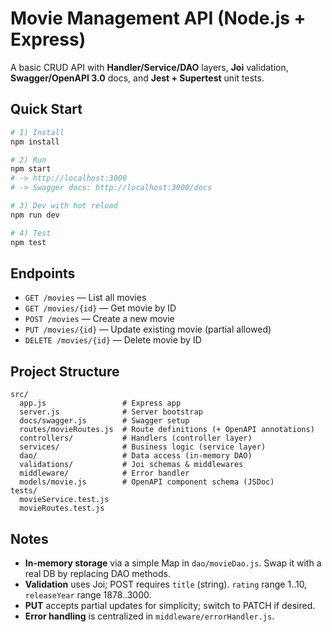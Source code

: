# Movie Management API (Node.js + Express)

A basic CRUD API with **Handler/Service/DAO** layers, **Joi** validation, **Swagger/OpenAPI 3.0** docs, and **Jest + Supertest** unit tests.

## Quick Start

```bash
# 1) Install
npm install

# 2) Run
npm start
# -> http://localhost:3000
# -> Swagger docs: http://localhost:3000/docs

# 3) Dev with hot reload
npm run dev

# 4) Test
npm test
```

## Endpoints

- `GET /movies` — List all movies
- `GET /movies/{id}` — Get movie by ID
- `POST /movies` — Create a new movie
- `PUT /movies/{id}` — Update existing movie (partial allowed)
- `DELETE /movies/{id}` — Delete movie by ID

## Project Structure

```
src/
  app.js                 # Express app
  server.js              # Server bootstrap
  docs/swagger.js        # Swagger setup
  routes/movieRoutes.js  # Route definitions (+ OpenAPI annotations)
  controllers/           # Handlers (controller layer)
  services/              # Business logic (service layer)
  dao/                   # Data access (in-memory DAO)
  validations/           # Joi schemas & middlewares
  middleware/            # Error handler
  models/movie.js        # OpenAPI component schema (JSDoc)
tests/
  movieService.test.js
  movieRoutes.test.js
```

## Notes

- **In-memory storage** via a simple Map in `dao/movieDao.js`. Swap it with a real DB by replacing DAO methods.
- **Validation** uses Joi; POST requires `title` (string). `rating` range 1..10, `releaseYear` range 1878..3000.
- **PUT** accepts partial updates for simplicity; switch to PATCH if desired.
- **Error handling** is centralized in `middleware/errorHandler.js`.
```

